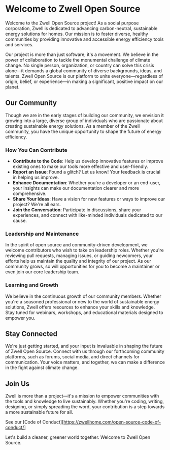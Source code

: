 # Welcome to Zwell Open Source

Welcome to the Zwell Open Source project! As a social purpose corporation, Zwell is dedicated to advancing carbon-neutral, sustainable energy solutions for homes. Our mission is to foster diverse, healthy communities by providing innovative and accessible energy efficiency tools and services.

Our project is more than just software; it's a movement. We believe in the power of collaboration to tackle the monumental challenge of climate change. No single person, organization, or country can solve this crisis alone—it demands a global community of diverse backgrounds, ideas, and talents. Zwell Open Source is our platform to unite everyone—regardless of origin, belief, or experience—in making a significant, positive impact on our planet.

## **Our Community**

Though we are in the early stages of building our community, we envision it growing into a large, diverse group of individuals who are passionate about creating sustainable energy solutions. As a member of the Zwell community, you have the unique opportunity to shape the future of energy efficiency.

### **How You Can Contribute**

- **Contribute to the Code**: Help us develop innovative features or improve existing ones to make our tools more effective and user-friendly.
- **Report an Issue**: Found a glitch? Let us know! Your feedback is crucial in helping us improve.
- **Enhance Documentation**: Whether you're a developer or an end-user, your insights can make our documentation clearer and more comprehensive.
- **Share Your Ideas**: Have a vision for new features or ways to improve our project? We're all ears.
- **Join the Conversation**: Participate in discussions, share your experiences, and connect with like-minded individuals dedicated to our cause.

### **Leadership and Maintenance**

In the spirit of open source and community-driven development, we welcome contributors who wish to take on leadership roles. Whether you're reviewing pull requests, managing issues, or guiding newcomers, your efforts help us maintain the quality and integrity of our project. As our community grows, so will opportunities for you to become a maintainer or even join our core leadership team.

### **Learning and Growth**

We believe in the continuous growth of our community members. Whether you're a seasoned professional or new to the world of sustainable energy solutions, Zwell offers resources to enhance your skills and knowledge. Stay tuned for webinars, workshops, and educational materials designed to empower you.

## **Stay Connected**

We're just getting started, and your input is invaluable in shaping the future of Zwell Open Source. Connect with us through our forthcoming community platforms, such as forums, social media, and direct channels for communication. Your voice matters, and together, we can make a difference in the fight against climate change.

## **Join Us**

Zwell is more than a project—it's a mission to empower communities with the tools and knowledge to live sustainably. Whether you're coding, writing, designing, or simply spreading the word, your contribution is a step towards a more sustainable future for all.

See our [Code of Conduct][https://zwellhome.com/open-source-code-of-conduct/]

Let's build a cleaner, greener world together. Welcome to Zwell Open Source.
